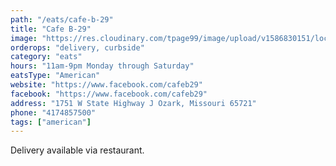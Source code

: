 ```yaml
---
path: "/eats/cafe-b-29"
title: "Cafe B-29"
image: "https://res.cloudinary.com/tpage99/image/upload/v1586830151/local417eats/local417eatslogo.png"
orderops: "delivery, curbside"
category: "eats"
hours: "11am-9pm Monday through Saturday"
eatsType: "American"
website: "https://www.facebook.com/cafeb29"
facebook: "https://www.facebook.com/cafeb29"
address: "1751 W State Highway J Ozark, Missouri 65721"
phone: "4174857500"
tags: ["american"]
---
```


Delivery available via restaurant.
